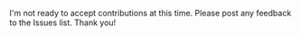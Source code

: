 I'm not ready to accept contributions at this time. Please post any feedback to the Issues list. Thank you!
